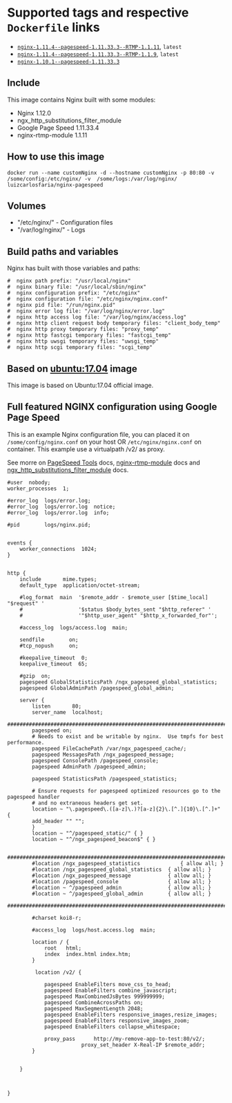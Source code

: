 # Supported tags and respective ```Dockerfile``` links

* [```nginx-1.11.4--pagespeed-1.11.33.3--RTMP-1.1.11```](https://github.com/docker-gallery/nginx-pagespeed/tree/nginx-1.12.0--pagespeed-1.11.33.4--RTMP-1.1.11), ```latest```
* [```nginx-1.11.4--pagespeed-1.11.33.3--RTMP-1.1.9```](https://github.com/docker-gallery/nginx-pagespeed/tree/nginx-1.11.4--pagespeed-1.11.33.3--RTMP-1.1.9), ```latest```
* [```nginx-1.10.1--pagespeed-1.11.33.3```](https://github.com/docker-gallery/nginx-pagespeed/tree/nginx-1.10.1--pagespeed-1.11.33.3)

## Include
This image contains Nginx built with some modules:
* Nginx 1.12.0
* ngx_http_substitutions_filter_module
* Google Page Speed  1.11.33.4
* nginx-rtmp-module 1.1.11

## How to use this image

```
docker run --name customNginx -d --hostname customNginx -p 80:80 -v /some/config:/etc/nginx/ -v  /some/logs:/var/log/nginx/ luizcarlosfaria/nginx-pagespeed
```

## Volumes
* "/etc/nginx/" - Configuration files
* "/var/log/nginx/" - Logs

## Build paths and variables
Nginx has built with those variables and paths:
```
#  nginx path prefix: "/usr/local/nginx"
#  nginx binary file: "/usr/local/sbin/nginx"
#  nginx configuration prefix: "/etc/nginx"
#  nginx configuration file: "/etc/nginx/nginx.conf"
#  nginx pid file: "/run/nginx.pid"
#  nginx error log file: "/var/log/nginx/error.log"
#  nginx http access log file: "/var/log/nginx/access.log"
#  nginx http client request body temporary files: "client_body_temp"
#  nginx http proxy temporary files: "proxy_temp"
#  nginx http fastcgi temporary files: "fastcgi_temp"
#  nginx http uwsgi temporary files: "uwsgi_temp"
#  nginx http scgi temporary files: "scgi_temp"
```

## Based on [ubuntu:17.04](https://hub.docker.com/_/ubuntu/) image
This image is based on Ubuntu:17.04 official image.

## Full featured NGINX configuration using Google Page Speed
This is an example Nginx configuration file, you can placed it on ```/some/config/nginx.conf``` on your host OR ```/etc/nginx/nginx.conf``` on container.
This example use a virtualpath /v2/ as proxy.

See morre on [PageSpeed Tools](https://developers.google.com/speed/pagespeed/module/filter-head-add) docs, 
[nginx-rtmp-module](https://github.com/arut/nginx-rtmp-module) docs and 
[ngx_http_substitutions_filter_module](https://github.com/yaoweibin/ngx_http_substitutions_filter_module) docs.

```
#user  nobody;
worker_processes  1;

#error_log  logs/error.log;
#error_log  logs/error.log  notice;
#error_log  logs/error.log  info;

#pid        logs/nginx.pid;


events {
    worker_connections  1024;
}


http {
    include       mime.types;
    default_type  application/octet-stream;

    #log_format  main  '$remote_addr - $remote_user [$time_local] "$request" '
    #                  '$status $body_bytes_sent "$http_referer" '
    #                  '"$http_user_agent" "$http_x_forwarded_for"';

    #access_log  logs/access.log  main;

    sendfile        on;
    #tcp_nopush     on;

    #keepalive_timeout  0;
    keepalive_timeout  65;

    #gzip  on;
	pagespeed GlobalStatisticsPath /ngx_pagespeed_global_statistics;
	pagespeed GlobalAdminPath /pagespeed_global_admin;

    server {
        listen       80;
        server_name  localhost;
		####################################################################################################
		pagespeed on;
		# Needs to exist and be writable by nginx.  Use tmpfs for best performance.
		pagespeed FileCachePath /var/ngx_pagespeed_cache/;
		pagespeed MessagesPath /ngx_pagespeed_message;
		pagespeed ConsolePath /pagespeed_console;
		pagespeed AdminPath /pagespeed_admin;
		
		pagespeed StatisticsPath /pagespeed_statistics;

		# Ensure requests for pagespeed optimized resources go to the pagespeed handler
		# and no extraneous headers get set.
		location ~ "\.pagespeed\.([a-z]\.)?[a-z]{2}\.[^.]{10}\.[^.]+" {
		add_header "" "";
		}
		location ~ "^/pagespeed_static/" { }
		location ~ "^/ngx_pagespeed_beacon$" { }		
		
		####################################################################################################
		#location /ngx_pagespeed_statistics 			{ allow all; }
		#location /ngx_pagespeed_global_statistics 	{ allow all; }
		#location /ngx_pagespeed_message 			{ allow all; }
		#location /pagespeed_console 				{ allow all; }
		#location ~ ^/pagespeed_admin 				{ allow all; }
		#location ~ ^/pagespeed_global_admin 		{ allow all; }
		####################################################################################################

        #charset koi8-r;

        #access_log  logs/host.access.log  main;

        location / {
            root   html;
            index  index.html index.htm;
        }

		 location /v2/ {

			pagespeed EnableFilters move_css_to_head;
			pagespeed EnableFilters combine_javascript;
			pagespeed MaxCombinedJsBytes 999999999;
			pagespeed CombineAcrossPaths on;
			pagespeed MaxSegmentLength 2048;
			pagespeed EnableFilters responsive_images,resize_images;
			pagespeed EnableFilters responsive_images_zoom;
			pagespeed EnableFilters collapse_whitespace;
            
			proxy_pass      http://my-remove-app-to-test:80/v2/;
                        proxy_set_header X-Real-IP $remote_addr;
		}

        
    }

   

}

```
